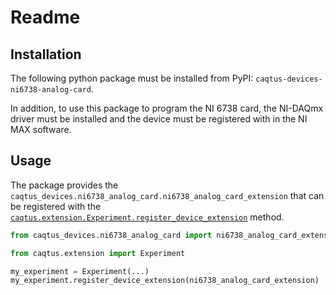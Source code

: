 Readme
======

Installation
------------

The following python package must be installed from PyPI: `caqtus-devices-ni6738-analog-card`.

In addition, to use this package to program the NI 6738 card, the NI-DAQmx driver must 
be installed and the device must be registered with in the NI MAX software. 

Usage
-----

The package provides the `caqtus_devices.ni6738_analog_card.ni6738_analog_card_extension` that
can be registered with the 
[`caqtus.extension.Experiment.register_device_extension`](https://caqtus.readthedocs.io/en/latest/_autosummary/caqtus.extension.Experiment.html#caqtus.extension.Experiment.register_device_extension) 
method.

```python
from caqtus_devices.ni6738_analog_card import ni6738_analog_card_extension

from caqtus.extension import Experiment

my_experiment = Experiment(...)
my_experiment.register_device_extension(ni6738_analog_card_extension)

```